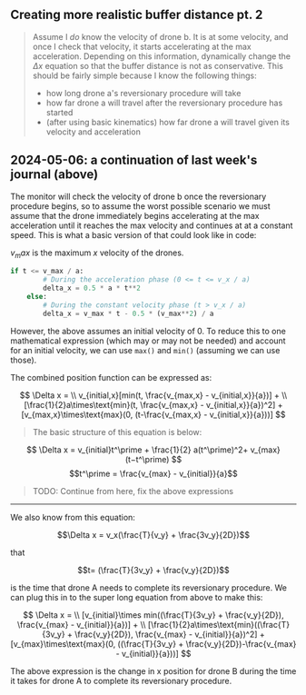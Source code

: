 ## Creating more realistic buffer distance pt. 2

> Assume I _do_ know the velocity of drone b. It is at some velocity, and once I
> check that velocity, it starts accelerating at the max acceleration. Depending
> on this information, dynamically change the $\Delta x$ equation so that the
> buffer distance is not as conservative. This should be fairly simple because I
> know the following things:
>
> - how long drone a's reversionary procedure will take
> - how far drone a will travel after the reversionary procedure has started
> - (after using basic kinematics) how far drone a will travel given its velocity
>   and acceleration

## 2024-05-06: a continuation of last week's journal (above)

The monitor will check the velocity of drone b once the reversionary procedure
begins, so to assume the worst possible scenario we must assume that the drone
immediately begins accelerating at the max acceleration until it reaches the max
velocity and continues at at a constant speed. This is what a basic version of
that could look like in code:

$v_max$ is the maximum $x$ velocity of the drones.

```python
if t <= v_max / a:
        # During the acceleration phase (0 <= t <= v_x / a)
        delta_x = 0.5 * a * t**2
    else:
        # During the constant velocity phase (t > v_x / a)
        delta_x = v_max * t - 0.5 * (v_max**2) / a
```

However, the above assumes an initial velocity of 0. To reduce this to one
mathematical expression (which may or may not be needed) and account for an
initial velocity, we can use `max()` and `min()` (assuming we can use those).

The combined position function can be expressed as:

<!-- prettier-ignore-start -->

$$
\Delta x = \\
v_{initial,x}[min(t, \frac{v_{max,x} - v_{initial,x}}{a})] + \\
[\frac{1}{2}a\times\text{min}(t, \frac{v_{max,x} - v_{initial,x}}{a})^2] +
[v_{max,x}\times\text{max}(0, (t-\frac{v_{max,x} - v_{initial,x}}{a}))]
$$

> The basic structure of this equation is below:

$$ \Delta x = v_{initial}t^\prime + \frac{1}{2} a(t^\prime)^2+ v_{max}(t−t^\prime) $$
$$t^\prime = \frac{v_{max} - v_{initial}}{a}$$

<!-- prettier-ignore-end -->

> TODO: Continue from here, fix the above expressions

---

We also know from this equation:

$$\Delta x = v_x(\frac{T}{v_y} + \frac{3v_y}{2D})$$

that

$$t= (\frac{T}{3v_y} + \frac{v_y}{2D})$$

is the time that drone A needs to complete its reversionary procedure. We can
plug this in to the super long equation from above to make this:

$$
\Delta x = \\
[v_{initial}\times min((\frac{T}{3v_y} + \frac{v_y}{2D}), \frac{v_{max} - v_{initial}}{a})] + \\
[\frac{1}{2}a\times\text{min}((\frac{T}{3v_y} + \frac{v_y}{2D}), \frac{v_{max} -
v_{initial}}{a})^2] +
[v_{max}\times\text{max}(0, ((\frac{T}{3v_y} + \frac{v_y}{2D})-\frac{v_{max} - v_{initial}}{a}))]
$$

The above expression is the change in x position for drone B during the time it
takes for drone A to complete its reversionary procedure.
